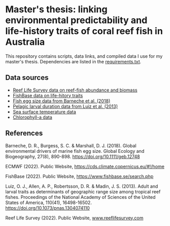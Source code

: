 # Master's thesis: linking environmental predictability and life-history traits of coral reef fish in Australia

This repository contains scripts, data links, and compiled data I use for my master's thesis. Dependencies are listed in the [requirements.txt](https://github.com/codymoly/msc_thesis/blob/main/requirements.txt).

## Data sources

* [Reef Life Survey data on reef-fish abundance and biomass](https://portal.aodn.org.au/search)
* [FishBase data on life-hitory traits](https://www.fishbase.se/search.php)
* [Fish egg size data from Barneche et al. (2018)](https://github.com/dbarneche/fishEggSize/blob/master/data/fishEggsMSData.csv)
* [Pelagic larval duration data from Luiz et al. (2013)](https://doi.org/10.1073/pnas.1304074110)
* [Sea surface temperature data](https://cds.climate.copernicus.eu/cdsapp#!/dataset/satellite-sea-surface-temperature?tab=form)
* [Chlorophyll-a data](https://cds.climate.copernicus.eu/cdsapp#!/dataset/satellite-ocean-colour?tab=form)

## References

Barneche, D. R., Burgess, S. C. & Marshall, D. J. (2018). Global environmental drivers of marine fish egg size. Global Ecology and Biogeography, 27(8), 890-898. https://doi.org/10.1111/geb.12748

ECMWF (2022). Public Website, https://cds.climate.copernicus.eu/#!/home

FishBase (2022). Public Website, https://www.fishbase.se/search.php

Luiz, O. J., Allen, A. P., Robertsson, D. R. & Madin, J. S. (2013). Adult and larval traits as determinants of geographic range size among tropical reef fishes. Proceedings of the National Academy of Sciences of the United States of America, 110(41), 16498-16502. https://doi.org/10.1073/pnas.1304074110

Reef Life Survey (2022). Public Website, www.reeflifesurvey.com
